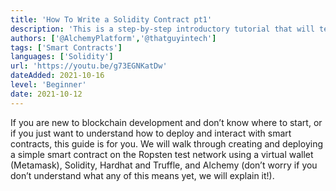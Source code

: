 ```yaml
---
title: 'How To Write a Solidity Contract pt1'
description: 'This is a step-by-step introductory tutorial that will teach you how to create and deploy a smart contract on Ethereum'
authors: ['@AlchemyPlatform','@thatguyintech']
tags: ['Smart Contracts']
languages: ['Solidity']
url: 'https://youtu.be/g73EGNKatDw'
dateAdded: 2021-10-16
level: 'Beginner'
date: 2021-10-12
---
```


If you are new to blockchain development and don’t know where to start, or if you just want to understand how to deploy and interact with smart contracts, this guide is for you. We will walk through creating and deploying a simple smart contract on the Ropsten test network using a virtual wallet (Metamask), Solidity, Hardhat and Truffle, and Alchemy (don’t worry if you don’t understand what any of this means yet, we will explain it!).